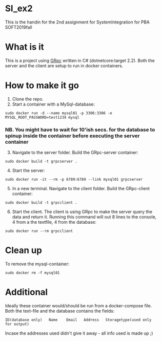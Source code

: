 # SI_ex2
This is the handin for the 2nd assignment for SystemIntegration for PBA SOFT2019fall

# What is it
This is a project using [GRpc](https://grpc.io/) written in C# (dotnetcore:target 2.2). Both the server and the client are setup to run in docker containers. 

# How to make it go

1) Clone the repo.
2) Start a container with a MySql-database:
```
sudo docker run -d --name mysql01 -p 3306:3306 -e MYSQL_ROOT_PASSWORD=test1234 mysql
```
### NB. You might have to wait for 10'ish secs. for the database to spinup inside the container before executing the server container
3) Navigate to the server folder. Build the GRpc-server container:
```
sudo docker build -t grpcserver .
```
4) Start the server:
```
sudo docker run -it --rm -p 6789:6789 --link mysql01 grpcserver
```
5) In a new terminal. Navigate to the client folder. Build the GRpc-client container:
```
sudo docker build -t grpcclient .
```
6) Start the client. The client is using GRpc to make the server query the data and return it. Running this command will out 8 lines to the console, 4 from a the textfile, 4 from the database:
```
sudo docker run --rm grpcclient
```

# Clean up
To remove the mysql-container:
```
sudo docker rm -f mysql01
```

# Additional
Ideally these container would/should be run from a docker-compose file.
Both the text-file and the database contains the fields:
```
ID(database only)   Name    Email   Address   Storagetype(used only for output)
```
Incase the addresses used didn't give it away - all info used is made up ;)
